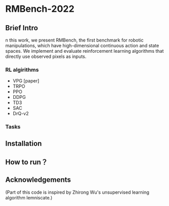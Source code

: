 # RMBench-2022


## Brief Intro

n this work, we present RMBench, the first benchmark for robotic manipulations, which have high-dimensional continuous action and state spaces. We implement and evaluate reinforcement learning algorithms that directly use observed pixels as inputs.

### RL algirithms

- VPG [paper]
- TRPO 
- PPO
- DDPG
- TD3
- SAC
- DrQ-v2

### Tasks


## Installation

## How to run？

## Acknowledgements

(Part of this code is inspired by Zhirong Wu's unsupervised learning algorithm lemniscate.)


